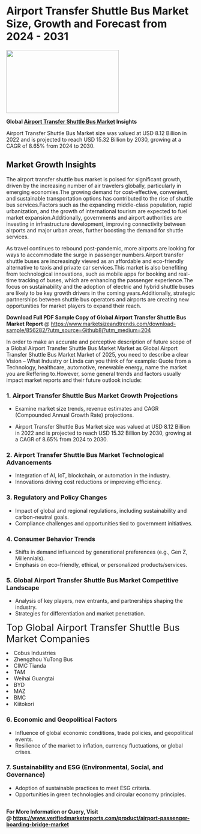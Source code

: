 <H1>Airport Transfer Shuttle Bus Market Size, Growth and Forecast from 2024 - 2031</H1><img class="aligncenter size-medium wp-image-584254" src="https://thirdeyenews.in/wp-content/uploads/2024/09/Global-Market-Research-300x168.jpeg" alt="" width="300" height="168" /><p><strong>Global&nbsp;<a href="https://www.marketsizeandtrends.com/download-sample/856282/?utm_source=Github8j?utm_medium=204">Airport Transfer Shuttle Bus Market</a> Insights</strong></p><p>Airport Transfer Shuttle Bus Market size was valued at USD 8.12 Billion in 2022 and is projected to reach USD 15.32 Billion by 2030, growing at a CAGR of 8.65% from 2024 to 2030.</p><p><h2>Market Growth Insights</h2> <p>The airport transfer shuttle bus market is poised for significant growth, driven by the increasing number of air travelers globally, particularly in emerging economies.The growing demand for cost-effective, convenient, and sustainable transportation options has contributed to the rise of shuttle bus services.Factors such as the expanding middle-class population, rapid urbanization, and the growth of international tourism are expected to fuel market expansion.Additionally, governments and airport authorities are investing in infrastructure development, improving connectivity between airports and major urban areas, further boosting the demand for shuttle services.</p> <p>As travel continues to rebound post-pandemic, more airports are looking for ways to accommodate the surge in passenger numbers.Airport transfer shuttle buses are increasingly viewed as an affordable and eco-friendly alternative to taxis and private car services.This market is also benefiting from technological innovations, such as mobile apps for booking and real-time tracking of buses, which are enhancing the passenger experience.The focus on sustainability and the adoption of electric and hybrid shuttle buses are likely to be key growth drivers in the coming years.Additionally, strategic partnerships between shuttle bus operators and airports are creating new opportunities for market players to expand their reach.</p> <p><span class=""><strong>Download Full PDF Sample Copy of Global Airport Transfer Shuttle Bus Market Report</strong> @ <a href="https://www.marketsizeandtrends.com/download-sample/856282/?utm_source=Github8j?utm_medium=204" target="_blank">https://www.marketsizeandtrends.com/download-sample/856282/?utm_source=Github8j?utm_medium=204</a></span></p><p>In order to make an accurate and perceptive description of future scope of a Global&nbsp;Airport Transfer Shuttle Bus Market Market as Global&nbsp;Airport Transfer Shuttle Bus Market Market of 2025, you need to describe a clear Vision &ndash; What Industry or Linda can you think of for example: Quote from a Technology, healthcare, automotive, renewable energy, name the market you are Reffering to.However, some general trends and factors usually impact market reports and their future outlook include:</p><h3>1.&nbsp;<strong>Airport Transfer Shuttle Bus Market Growth Projections</strong></h3><ul><li>Examine market size trends, revenue estimates and CAGR (Compounded Annual Growth Rate) projections.</li><li><p>Airport Transfer Shuttle Bus Market size was valued at USD 8.12 Billion in 2022 and is projected to reach USD 15.32 Billion by 2030, growing at a CAGR of 8.65% from 2024 to 2030.</p></li></ul><h3>2.&nbsp;<strong>Airport Transfer Shuttle Bus Market Technological Advancements</strong></h3><ul><li>Integration of AI, IoT, blockchain, or automation in the industry.</li><li>Innovations driving cost reductions or improving efficiency.</li></ul><h3>3.&nbsp;<strong>Regulatory and Policy Changes</strong></h3><ul><li>Impact of global and regional regulations, including sustainability and carbon-neutral goals.</li><li>Compliance challenges and opportunities tied to government initiatives.</li></ul><h3>4.&nbsp;<strong>Consumer Behavior Trends</strong></h3><ul><li>Shifts in demand influenced by generational preferences (e.g., Gen Z, Millennials).</li><li>Emphasis on eco-friendly, ethical, or personalized products/services.</li></ul><h3>5.&nbsp;<strong>Global Airport Transfer Shuttle Bus Market Competitive Landscape</strong></h3><ul><li>Analysis of key players, new entrants, and partnerships shaping the industry.</li><li>Strategies for differentiation and market penetration.</li></ul><p data-pm-slice="1 1 []"><span style="color: inherit; font-family: inherit; font-size: 25px;">Top Global Airport Transfer Shuttle Bus Market Companies</span></p><div class="" data-test-id=""><p><li>Cobus Industries</li><li> Zhengzhou YuTong Bus</li><li> CIMC Tianda</li><li> TAM</li><li> Weihai Guangtai</li><li> BYD</li><li> MAZ</li><li> BMC</li><li> Kiitokori</li></p></div><h3>6.&nbsp;<strong>Economic and Geopolitical Factors</strong></h3><ul><li>Influence of global economic conditions, trade policies, and geopolitical events.</li><li>Resilience of the market to inflation, currency fluctuations, or global crises.</li></ul><h3>7.&nbsp;<strong>Sustainability and ESG (Environmental, Social, and Governance)</strong></h3><ul><li>Adoption of sustainable practices to meet ESG criteria.</li><li>Opportunities in green technologies and circular economy principles.</li></ul><h2><strong style="font-size: 14px;">For More Information or Query, Visit @&nbsp;</strong><a style="background-color: #ffffff; font-size: 14px;" href="https://www.marketsizeandtrends.com/report/airport-transfer-shuttle-bus-market/" target="_blank">https://www.verifiedmarketreports.com/product/airport-passenger-boarding-bridge-market</a></h2>